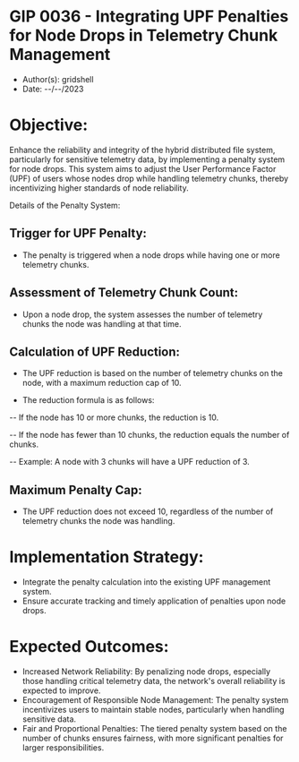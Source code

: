 # GIP 0036 - Integrating UPF Penalties for Node Drops in Telemetry Chunk Management

- Author(s): gridshell
- Date: --/--/2023
 
# Objective:

Enhance the reliability and integrity of the hybrid distributed file system, particularly for sensitive telemetry data, by implementing a penalty system for node drops. This system aims to adjust the User 
Performance Factor (UPF) of users whose nodes drop while handling telemetry chunks, thereby incentivizing higher standards of node reliability.

Details of the Penalty System:

## Trigger for UPF Penalty:
- The penalty is triggered when a node drops while having one or more telemetry chunks.

## Assessment of Telemetry Chunk Count:
- Upon a node drop, the system assesses the number of telemetry chunks the node was handling at that time.

## Calculation of UPF Reduction:
- The UPF reduction is based on the number of telemetry chunks on the node, with a maximum reduction cap of 10.
  
- The reduction formula is as follows:
  
-- If the node has 10 or more chunks, the reduction is 10.
  
-- If the node has fewer than 10 chunks, the reduction equals the number of chunks.

-- Example: A node with 3 chunks will have a UPF reduction of 3.

## Maximum Penalty Cap:
- The UPF reduction does not exceed 10, regardless of the number of telemetry chunks the node was handling.

# Implementation Strategy:
- Integrate the penalty calculation into the existing UPF management system.
- Ensure accurate tracking and timely application of penalties upon node drops.

# Expected Outcomes:

- Increased Network Reliability: By penalizing node drops, especially those handling critical telemetry data, the network's overall reliability is expected to improve.
- Encouragement of Responsible Node Management: The penalty system incentivizes users to maintain stable nodes, particularly when handling sensitive data.
- Fair and Proportional Penalties: The tiered penalty system based on the number of chunks ensures fairness, with more significant penalties for larger responsibilities.
  
